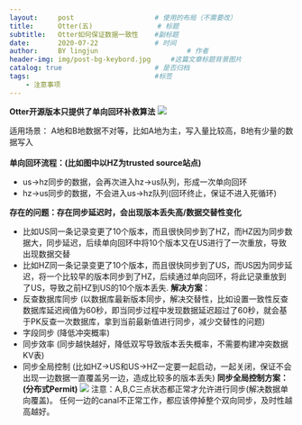 ```yaml
---
layout:     post   				    # 使用的布局（不需要改）
title:      Otter(五) 				# 标题 
subtitle:   Otter如何保证数据一致性    #副标题
date:       2020-07-22 				# 时间
author:     BY lingjun						# 作者
header-img: img/post-bg-keybord.jpg 	#这篇文章标题背景图片
catalog: true 						# 是否归档
tags:								#标签
    - 注意事项
---
```


**Otter开源版本只提供了单向回环补救算法**
![](https://i.loli.net/2020/09/23/3Q46pzqmnytdaj8.png)

适用场景： A地和B地数据不对等，比如A地为主，写入量比较高，B地有少量的数据写入<br />
<br />
**单向回环流程：(比如图中以HZ为trusted source站点)**<br />
- us->hz同步的数据，会再次进入hz->us队列，形成一次单向回环
- hz->us同步的数据，不会进入us->hz队列(回环终止，保证不进入死循环)

**存在的问题：存在同步延迟时，会出现版本丢失高/数据交替性变化**<br />
- 比如US同一条记录变更了10个版本，而且很快同步到了HZ，而HZ因为同步数据大，同步延迟，后续单向回环中将10个版本又在US进行了一次重放，导致出现数据交替
- 比如HZ同一条记录变更了10个版本，而且很快同步到了US，而US因为同步延迟，将一个比较早的版本同步到了HZ，后续通过单向回环，将此记录重放到了US，导致之前HZ到US的10个版本丢失.
**解决方案**：<br />
- 反查数据库同步 (以数据库最新版本同步，解决交替性，比如设置一致性反查数据库延迟阀值为60秒，即当同步过程中发现数据延迟超过了60秒，就会基于PK反查一次数据库，拿到当前最新值进行同步，减少交替性的问题)
- 字段同步 (降低冲突概率)
- 同步效率 (同步越快越好，降低双写导致版本丢失概率，不需要构建冲突数据KV表)
- 同步全局控制 (比如HZ->US和US->HZ一定要一起启动，一起关闭，保证不会出现一边数据一直覆盖另一边，造成比较多的版本丢失)
**同步全局控制方案：(分布式Permit)**
![](https://i.loli.net/2020/09/23/EQGdb2T1sRc9NWY.png)
注意：A,B,C三点状态都正常才允许进行同步(解决数据单向覆盖)。 任何一边的canal不正常工作，都应该停掉整个双向同步，及时性越高越好。